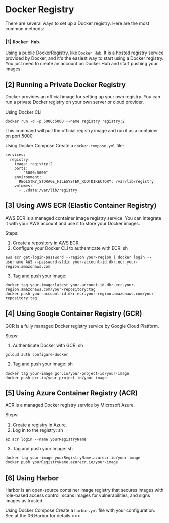 # Docker Registry

There are several ways to set up a Docker registry. Here are the most common methods:

### [1] `Docker Hub`.
Using a public DockerRegistry, like `Docker Hub`. It is a hosted registry service provided by Docker, and it's the easiest way to start using a Docker registry. You just need to create an account on Docker Hub and start pushing your images.

## [2] Running a Private Docker Registry
Docker provides an official image for setting up your own registry. You can run a private Docker registry on your own server or cloud provider.

Using Docker CLI

    docker run -d -p 5000:5000 --name registry registry:2

This command will pull the official registry image and run it as a container on port 5000.

Using Docker Compose
Create a `docker-compose.yml` file:

```version: '3'
services:
  registry:
    image: registry:2
    ports:
      - "5000:5000"
    environment:
      REGISTRY_STORAGE_FILESYSTEM_ROOTDIRECTORY: /var/lib/registry
    volumes:
      - ./data:/var/lib/registry
```

## [3] Using AWS ECR (Elastic Container Registry)
AWS ECR is a managed container image registry service. You can integrate it with your AWS account and use it to store your Docker images.

Steps:
1. Create a repository in AWS ECR.
2. Configure your Docker CLI to authenticate with ECR:
sh
```
aws ecr get-login-password --region your-region | docker login --username AWS --password-stdin your-account-id.dkr.ecr.your-region.amazonaws.com
```
3. Tag and push your image:
```
docker tag your-image:latest your-account-id.dkr.ecr.your-region.amazonaws.com/your-repository:tag
docker push your-account-id.dkr.ecr.your-region.amazonaws.com/your-repository:tag
```

## [4] Using Google Container Registry (GCR)
GCR is a fully managed Docker registry service by Google Cloud Platform.

Steps:
1. Authenticate Docker with GCR:
sh
```
gcloud auth configure-docker
```
2. Tag and push your image:
sh
```
docker tag your-image gcr.io/your-project-id/your-image
docker push gcr.io/your-project-id/your-image
```

## [5] Using Azure Container Registry (ACR)
ACR is a managed Docker registry service by Microsoft Azure.

Steps:
1. Create a registry in Azure.
2. Log in to the registry:
sh
```
az acr login --name yourRegistryName
```
3. Tag and push your image:
sh
```
docker tag your-image yourRegistryName.azurecr.io/your-image
docker push yourRegistryName.azurecr.io/your-image
```

## [6] Using Harbor
Harbor is an open-source container image registry that secures images with role-based access control, scans images for vulnerabilities, and signs images as trusted.

Using Docker Compose
Create a `harbor.yml` file with your configuration. See at the 06.Harbor for details >>>







